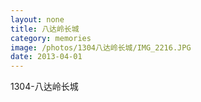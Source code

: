 ```yaml
---
layout: none
title: 八达岭长城
category: memories
image: /photos/1304八达岭长城/IMG_2216.JPG
date: 2013-04-01
---
```

1304-八达岭长城